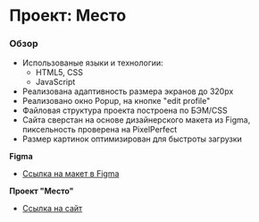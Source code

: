# Проект: Место

### Обзор

- Использованые языки и технологии:
  - HTML5, CSS
  - JavaScript
- Реализована адаптивность размера экранов до 320px
- Реализовано окно Popup, на кнопке "edit profile"
- Файловая структура проекта построена по БЭМ/CSS
- Сайта сверстан на основе дизайнерского макета из Figma, пиксельность проверена на PixelPerfect
- Размер картинок оптимизирован для быстроты загрузки

**Figma**

- [Ссылка на макет в Figma](https://www.figma.com/file/2cn9N9jSkmxD84oJik7xL7/JavaScript.-Sprint-4?node-id=0%3A1)

**Проект "Место"**

- [Ссылка на сайт](https://ground-aero.github.io/mesto/)
